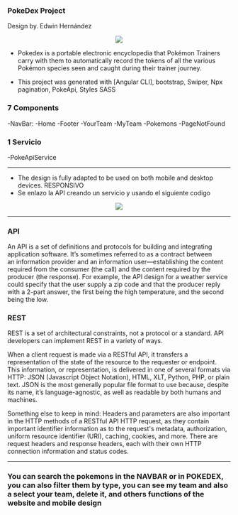 ### PokeDex Project
Design by. Edwin Hernández

<p align=center>
	<img src="https://i.postimg.cc/mry5sHS1/pandalogoblanco.png)">
</p>

- Pokedex is a portable electronic encyclopedia that Pokémon Trainers carry with them to automatically record the tokens of all the various Pokémon species seen and caught during their trainer journey.

- This project was generated with [Angular CLI], bootstrap, Swiper, Npx pagination, PokeApi, Styles SASS

### 7 Components
  -NavBar:
  -Home
  -Footer
  -YourTeam
  -MyTeam
  -Pokemons
  -PageNotFound

### 1 Servicio
-PokeApiService


------------

- The design is fully adapted to be used on both mobile and desktop devices.  RESPONSIVO
- Se enlazo la API creando un servicio y usando el siguiente codigo
<p align=center>
	<img src="https://i.postimg.cc/NFd53GxB/servicio-capt.png">
</p>

------------

### API
An API is a set of definitions and protocols for building and integrating application software. It’s sometimes referred to as a contract between an information provider and an information user—establishing the content required from the consumer (the call) and the content required by the producer (the response). For example, the API design for a weather service could specify that the user supply a zip code and that the producer reply with a 2-part answer, the first being the high temperature, and the second being the low.

### REST
REST is a set of architectural constraints, not a protocol or a standard. API developers can implement REST in a variety of ways.

When a client request is made via a RESTful API, it transfers a representation of the state of the resource to the requester or endpoint. This information, or representation, is delivered in one of several formats via HTTP: JSON (Javascript Object Notation), HTML, XLT, Python, PHP, or plain text. JSON is the most generally popular file format to use because, despite its name, it’s language-agnostic, as well as readable by both humans and machines. 

Something else to keep in mind: Headers and parameters are also important in the HTTP methods of a RESTful API HTTP request, as they contain important identifier information as to the request's metadata, authorization, uniform resource identifier (URI), caching, cookies, and more. There are request headers and response headers, each with their own HTTP connection information and status codes.


------------
### You can search the pokemons in the NAVBAR or in POKEDEX, you can also filter them by type, you can see my team and also a select your team, delete it, and others functions of the website and mobile design

